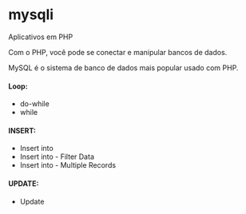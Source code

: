 # mysqli
Aplicativos em PHP

Com o PHP, você pode se conectar e manipular bancos de dados.

MySQL é o sistema de banco de dados mais popular usado com PHP.


#### Loop:

* do-while
* while

#### INSERT:

* Insert into
* Insert into - Filter Data
* Insert into - Multiple Records

#### UPDATE:

* Update
